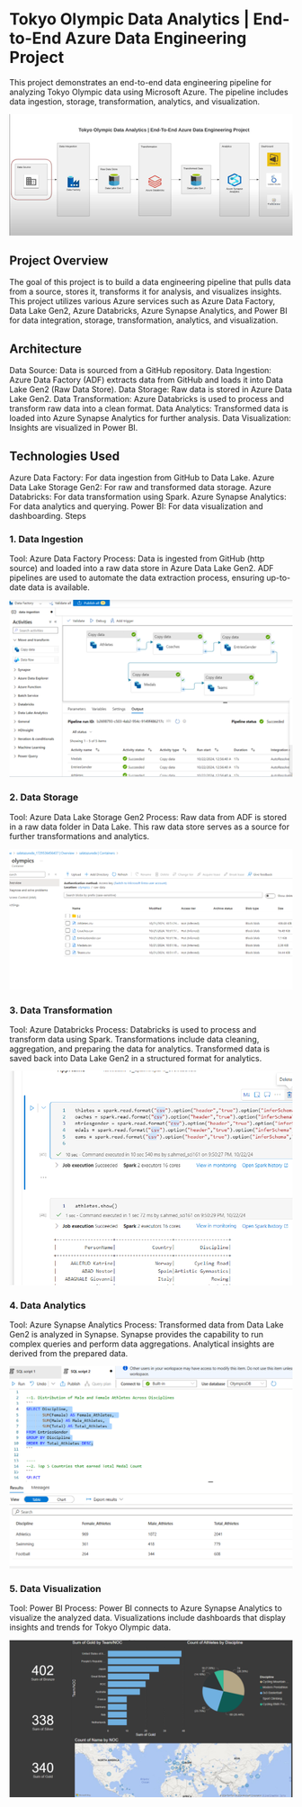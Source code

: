 # Tokyo Olympic Data Analytics | End-to-End Azure Data Engineering Project

This project demonstrates an end-to-end data engineering pipeline for analyzing Tokyo Olympic data using Microsoft Azure. The pipeline includes data ingestion, storage, transformation, analytics, and visualization.


![Alt Text](images/deproject.png)


## Project Overview
The goal of this project is to build a data engineering pipeline that pulls data from a source, stores it, transforms it for analysis, and visualizes insights. This project utilizes various Azure services such as Azure Data Factory, Data Lake Gen2, Azure Databricks, Azure Synapse Analytics, and Power BI for data integration, storage, transformation, analytics, and visualization.

## Architecture

Data Source: Data is sourced from a GitHub repository.
Data Ingestion: Azure Data Factory (ADF) extracts data from GitHub and loads it into Data Lake Gen2 (Raw Data Store).
Data Storage: Raw data is stored in Azure Data Lake Gen2.
Data Transformation: Azure Databricks is used to process and transform raw data into a clean format.
Data Analytics: Transformed data is loaded into Azure Synapse Analytics for further analysis.
Data Visualization: Insights are visualized in Power BI.

## Technologies Used
Azure Data Factory: For data ingestion from GitHub to Data Lake.
Azure Data Lake Storage Gen2: For raw and transformed data storage.
Azure Databricks: For data transformation using Spark.
Azure Synapse Analytics: For data analytics and querying.
Power BI: For data visualization and dashboarding.
Steps

### 1. Data Ingestion

Tool: Azure Data Factory
Process:
Data is ingested from GitHub (http source) and loaded into a raw data store in Azure Data Lake Gen2.
ADF pipelines are used to automate the data extraction process, ensuring up-to-date data is available.

![Alt Text](images/3ingestion.png)


### 2. Data Storage


Tool: Azure Data Lake Storage Gen2
Process:
Raw data from ADF is stored in a raw data folder in Data Lake.
This raw data store serves as a source for further transformations and analytics.

![Alt Text](images/4datalakeraw.png)

### 3. Data Transformation

Tool: Azure Databricks
Process:
Databricks is used to process and transform data using Spark.
Transformations include data cleaning, aggregation, and preparing the data for analytics.
Transformed data is saved back into Data Lake Gen2 in a structured format for analytics.

![Alt Text](images/5datatransformation.png)

### 4. Data Analytics


Tool: Azure Synapse Analytics
Process:
Transformed data from Data Lake Gen2 is analyzed in Synapse.
Synapse provides the capability to run complex queries and perform data aggregations.
Analytical insights are derived from the prepared data.

![Alt Text](images/analytics.png)


### 5. Data Visualization


Tool: Power BI
Process:
Power BI connects to Azure Synapse Analytics to visualize the analyzed data.
Visualizations include dashboards that display insights and trends for Tokyo Olympic data.

![Alt Text](images/8powerbi.png)